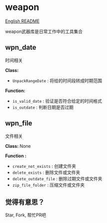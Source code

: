 # weapon
[English README](/README.md)

weapon武器库是日常工作中的工具集合

## wpn_date
时间相关

**Class:**
* `UnpackRangeDate` : 将给的时间段转成时期范围

**Function:**
* `is_valid_date` : 验证是否符合给定的时间格式
* `is_outdate` : 判断日期是否过期

## wpn_file
文件相关

**Class:**
None

**Function :**
* `create_not_exists` : 创建文件夹
* `delete_exists` : 删除文件或文件夹
* `delete_outdate_file` : 删除过期文件或文件夹
* `zip_file_folder` : 压缩文件或文件夹

## 觉得有意思？
Star, Fork, 帮忙PR吧
